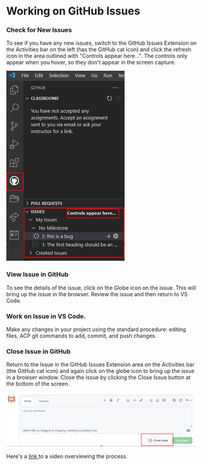 # Working on GitHub Issues

### Check for New Issues

To see if you have any new issues, switch to the GitHub Issues Extension on the Activities bar on the left \(has the GitHub cat icon\) and click the refresh icon in the area outlined with "Controls appear here...". The controls only appear when you hover, so they don't appear in the screen capture.

![](../../.gitbook/assets/image%20%2822%29.png)

### View Issue in GitHub

To see the details of the issue, click on the Globe icon on the issue. This will bring up the issue in the browser. Review the issue and then return to VS Code.

### Work on Issue in VS Code.

Make any changes in your project using the standard procedure: editing files, ACP git commands to add, commit, and push changes.

### Close Issue in GitHub

Return to the Issue in the GitHub Issues Extension area on the Activities bar \(the GitHub cat icon\) and again click on the globe icon to bring up the issue in a browser window. Close the issue by clicking the Close Issue button at the bottom of the screen.

![](../../.gitbook/assets/image%20%287%29.png)

Here's a [link ](https://drive.google.com/file/d/15cbAGVNOH_bsg5Z-gpv50hGPWIkoYFHO/view?usp=sharing)to a video overviewing the process.

